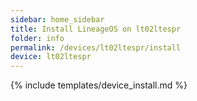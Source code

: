 ```yaml
---
sidebar: home_sidebar
title: Install LineageOS on lt02ltespr
folder: info
permalink: /devices/lt02ltespr/install
device: lt02ltespr
---
```

{% include templates/device_install.md %}